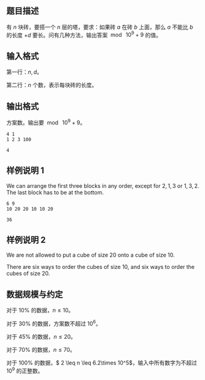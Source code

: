 ## 题目描述

有 $n$ 块砖，要搭一个 $n$ 层的塔，要求：如果砖 $a$ 在砖 $b$ 上面，那么 $a$ 不能比 $b$ 的长度 $+ d$ 要长。问有几种方法，输出答案 $\bmod\ 10^9+9$ 的值。

## 输入格式

第一行：$n,d$。

第二行：$n$ 个数，表示每块砖的长度。

## 输出格式

方案数。输出要 $\bmod\ 10^9+9$。

```input1
4 1
1 2 3 100
```
```output1
4
```

## 样例说明 1

We can arrange the first three blocks in any order, except for $2,1,3$ or $1,3,2$. The last block has to be at the bottom.

```input2
6 9
10 20 20 10 10 20
```
```output2
36
```

## 样例说明 2

We are not allowed to put a cube of size $20$ onto a cube of size $10$.

There are six ways to order the cubes of size $10$, and six ways to order the cubes of size $20$.

## 数据规模与约定

对于 $10\%$ 的数据，$n \leq 10$。

对于 $30\%$ 的数据，方案数不超过 $10^6$。

对于 $45\%$ 的数据，$n \leq 20$。

对于 $70\%$ 的数据，$n \leq 70$。

对于 $100\%$ 的数据，$ 2 \leq n \leq 6.2\times 10^5$，输入中所有数字为不超过 $10^9$ 的正整数。